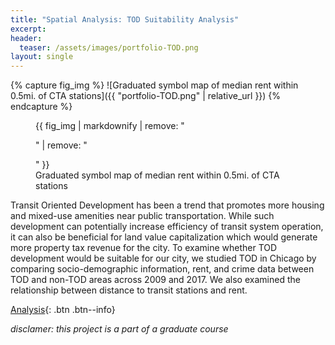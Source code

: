 ```yaml
---
title: "Spatial Analysis: TOD Suitability Analysis"
excerpt: 
header:
  teaser: /assets/images/portfolio-TOD.png
layout: single
---
```

{% capture fig_img %}
![Graduated symbol map of median rent within 0.5mi. of CTA stations]({{ "portfolio-TOD.png" | relative_url }})
{% endcapture %}

<figure>
  {{ fig_img | markdownify | remove: "<p>" | remove: "</p>" }}
  <figcaption>Graduated symbol map of median rent within 0.5mi. of CTA stations</figcaption>
</figure>

Transit Oriented Development has been a trend that promotes more housing and mixed-use amenities near public transportation. While such development can potentially increase efficiency of transit system operation, it can also be beneficial for land value capitalization which would generate more property tax revenue for the city. To examine whether TOD development would be suitable for our city, we studied TOD in Chicago by comparing socio-demographic information, rent, and crime data between TOD and non-TOD areas across 2009 and 2017. We also examined the relationship between distance to transit stations and rent.

[Analysis](https://gillianzhaoxz.github.io/508_html/ChicagoTOD.html){: .btn .btn--info}

_disclamer: this project is a part of a graduate course_